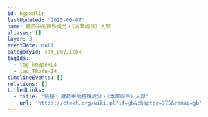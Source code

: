 ```yaml
---
id: hgaxalir
lastUpdated: '2025-06-07'
name: 藏药中的特殊成分・《本草纲目》人部
aliases: []
layer: 3
eventDate: null
categoryId: cat_p6yJicbx
tagIds:
  - tag_km8pekL4
  - tag_TRpfu-I4
timelineEvents: []
relations: []
titledLinks:
  - title: '链接: 藏药中的特殊成分・《本草纲目》人部'
    url: 'https://ctext.org/wiki.pl?if=gb&chapter=375&remap=gb'
---
```


